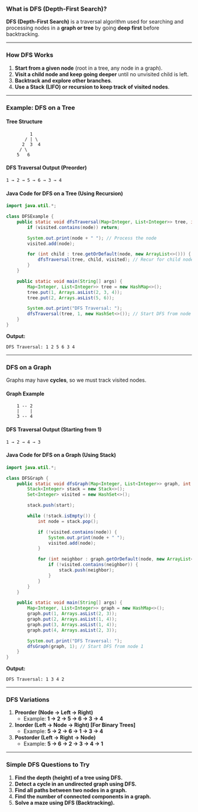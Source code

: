 ### **What is DFS (Depth-First Search)?**  
**DFS (Depth-First Search)** is a traversal algorithm used for searching and processing nodes in a **graph or tree** by going **deep first** before backtracking.

---

### **How DFS Works**
1. **Start from a given node** (root in a tree, any node in a graph).  
2. **Visit a child node and keep going deeper** until no unvisited child is left.  
3. **Backtrack and explore other branches**.  
4. **Use a Stack (LIFO) or recursion to keep track of visited nodes**.

---

### **Example: DFS on a Tree**
#### **Tree Structure**
```
         1
       / | \
      2  3  4
     / \
    5   6
```
#### **DFS Traversal Output (Preorder)**
```
1 → 2 → 5 → 6 → 3 → 4
```

#### **Java Code for DFS on a Tree (Using Recursion)**
```java
import java.util.*;

class DFSExample {
    public static void dfsTraversal(Map<Integer, List<Integer>> tree, int node, Set<Integer> visited) {
        if (visited.contains(node)) return;

        System.out.print(node + " "); // Process the node
        visited.add(node);

        for (int child : tree.getOrDefault(node, new ArrayList<>())) {
            dfsTraversal(tree, child, visited); // Recur for child nodes
        }
    }

    public static void main(String[] args) {
        Map<Integer, List<Integer>> tree = new HashMap<>();
        tree.put(1, Arrays.asList(2, 3, 4));
        tree.put(2, Arrays.asList(5, 6));

        System.out.print("DFS Traversal: ");
        dfsTraversal(tree, 1, new HashSet<>()); // Start DFS from node 1
    }
}
```
**Output:**
```
DFS Traversal: 1 2 5 6 3 4
```

---

### **DFS on a Graph**
Graphs may have **cycles**, so we must track visited nodes.

#### **Graph Example**
```
    1 -- 2
    |    |
    3 -- 4
```
#### **DFS Traversal Output (Starting from 1)**
```
1 → 2 → 4 → 3
```

#### **Java Code for DFS on a Graph (Using Stack)**
```java
import java.util.*;

class DFSGraph {
    public static void dfsGraph(Map<Integer, List<Integer>> graph, int start) {
        Stack<Integer> stack = new Stack<>();
        Set<Integer> visited = new HashSet<>();

        stack.push(start);

        while (!stack.isEmpty()) {
            int node = stack.pop();

            if (!visited.contains(node)) {
                System.out.print(node + " ");
                visited.add(node);
            }

            for (int neighbor : graph.getOrDefault(node, new ArrayList<>())) {
                if (!visited.contains(neighbor)) {
                    stack.push(neighbor);
                }
            }
        }
    }

    public static void main(String[] args) {
        Map<Integer, List<Integer>> graph = new HashMap<>();
        graph.put(1, Arrays.asList(2, 3));
        graph.put(2, Arrays.asList(1, 4));
        graph.put(3, Arrays.asList(1, 4));
        graph.put(4, Arrays.asList(2, 3));

        System.out.print("DFS Traversal: ");
        dfsGraph(graph, 1); // Start DFS from node 1
    }
}
```
**Output:**
```
DFS Traversal: 1 3 4 2
```

---

### **DFS Variations**
1. **Preorder (Node → Left → Right)**  
   - Example: **1 → 2 → 5 → 6 → 3 → 4**
2. **Inorder (Left → Node → Right) [For Binary Trees]**  
   - Example: **5 → 2 → 6 → 1 → 3 → 4**
3. **Postorder (Left → Right → Node)**  
   - Example: **5 → 6 → 2 → 3 → 4 → 1**

---

### **Simple DFS Questions to Try**
1. **Find the depth (height) of a tree using DFS.**  
2. **Detect a cycle in an undirected graph using DFS.**  
3. **Find all paths between two nodes in a graph.**  
4. **Find the number of connected components in a graph.**  
5. **Solve a maze using DFS (Backtracking).**  
